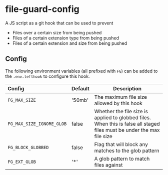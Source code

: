 # file-guard-config

A JS script as a git hook that can be used to prevent

- Files over a certain size from being pushed
- Files of a certain extension type from being pushed
- Files of a certain extension and size from being pushed

## Config

The following environment variables (all prefixed with `FG`) can
be added to the `.env.lefthook` to configure this hook.

|          Config         | Default | Description                                                                                                            |
|:------------------------|---------|------------------------------------------------------------------------------------------------------------------------|
| `FG_MAX_SIZE`             | '50mb'  | The maximum file size allowed by this hook                                                                             |
| `FG_MAX_SIZE_IGNORE_GLOB` | false   | Whether the file size is applied to globbed files. When this is false all staged files must be under the max file size |
| `FG_BLOCK_GLOBBED`        | false   | Flag that will block any matches to the glob pattern                                                                   |
| `FG_EXT_GLOB`             | '*'     | A glob pattern to match files against                                                                                  |